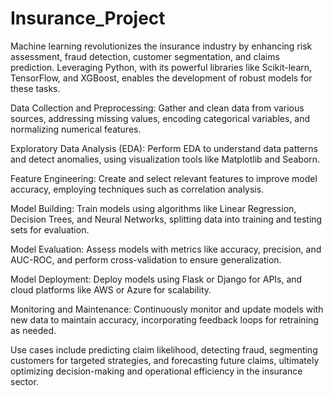 # Insurance_Project

Machine learning revolutionizes the insurance industry by enhancing risk assessment, fraud detection, customer segmentation, and claims prediction. Leveraging Python, with its powerful libraries like Scikit-learn, TensorFlow, and XGBoost, enables the development of robust models for these tasks.

Data Collection and Preprocessing: Gather and clean data from various sources, addressing missing values, encoding categorical variables, and normalizing numerical features.

Exploratory Data Analysis (EDA): Perform EDA to understand data patterns and detect anomalies, using visualization tools like Matplotlib and Seaborn.

Feature Engineering: Create and select relevant features to improve model accuracy, employing techniques such as correlation analysis.

Model Building: Train models using algorithms like Linear Regression, Decision Trees, and Neural Networks, splitting data into training and testing sets for evaluation.

Model Evaluation: Assess models with metrics like accuracy, precision, and AUC-ROC, and perform cross-validation to ensure generalization.

Model Deployment: Deploy models using Flask or Django for APIs, and cloud platforms like AWS or Azure for scalability.

Monitoring and Maintenance: Continuously monitor and update models with new data to maintain accuracy, incorporating feedback loops for retraining as needed.

Use cases include predicting claim likelihood, detecting fraud, segmenting customers for targeted strategies, and forecasting future claims, ultimately optimizing decision-making and operational efficiency in the insurance sector.
